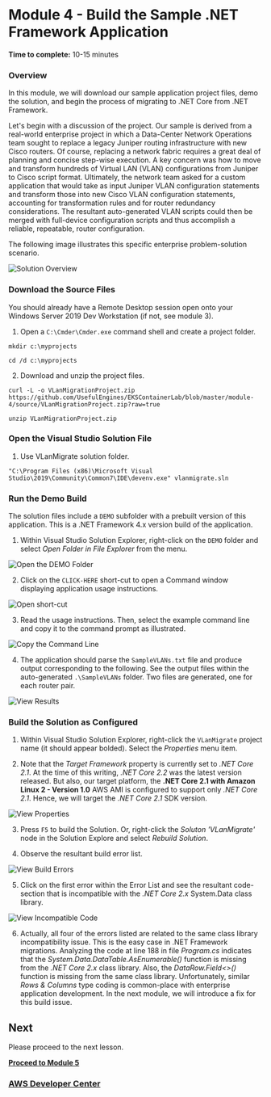 # Module 4 - Build the Sample .NET Framework Application


**Time to complete:** 10-15 minutes


### Overview

In this module, we will download our sample application project files, demo the solution, and begin the process of migrating to .NET Core from .NET Framework.

Let's begin with a discussion of the project. Our sample is derived from a real-world enterprise project in which a Data-Center Network Operations team sought to replace a legacy Juniper routing infrastructure with new Cisco routers.  Of course, replacing a network fabric requires a great deal of planning and concise step-wise execution.  A key concern was how to move and transform hundreds of Virtual LAN (VLAN) configurations from Juniper to Cisco script format.  Ultimately, the network team asked for a custom application that would take as input Juniper VLAN configuration statements and transform those into new Cisco VLAN configuration statements, accounting for transformation rules and for router redundancy considerations. The resultant auto-generated VLAN scripts could then be merged with full-device configuration scripts and thus accomplish a reliable, repeatable, router configuration. 

The following image illustrates this specific enterprise problem-solution scenario.

![Solution Overview](/images/module-4/ApplicationScenario-1.jpg)


### Download the Source Files

You should already have a Remote Desktop session open onto your Windows Server 2019 Dev Workstation (if not, see module 3).

1. Open a `C:\Cmder\Cmder.exe` command shell and create a project folder.

``` shell
mkdir c:\myprojects
```
``` shell
cd /d c:\myprojects
```

2. Download and unzip the project files. 

``` shell 
curl -L -o VLanMigrationProject.zip https://github.com/UsefulEngines/EKSContainerLab/blob/master/module-4/source/VLanMigrationProject.zip?raw=true
```
``` shell
unzip VLanMigrationProject.zip
```


### Open the Visual Studio Solution File

1. Use VLanMigrate solution folder.

``` shell
"C:\Program Files (x86)\Microsoft Visual Studio\2019\Community\Common7\IDE\devenv.exe" vlanmigrate.sln
``` 

### Run the Demo Build

The solution files include a `DEMO` subfolder with a prebuilt version of this application.  This is a .NET Framework 4.x version build of the application.

1. Within Visual Studio Solution Explorer, right-click on the `DEMO` folder and select *Open Folder in File Explorer* from the menu.

![Open the DEMO Folder](/images/module-4/RightClickDemoFolder-1.jpg)

2. Click on the `CLICK-HERE` short-cut to open a Command window displaying application usage instructions.

![Open short-cut](/images/module-4/ClickOnCLickHere-1.jpg)

3. Read the usage instructions.  Then, select the example command line and copy it to the command prompt as illustrated.

![Copy the Command Line](/images/module-4/LaunchDemo-2.jpg)

4. The application should parse the `SampleVLANs.txt` file and produce output corresponding to the following.  See the output files within the  auto-generated `.\SampleVLANs` folder.  Two files are generated, one for each router pair.

![View Results](/images/module-4/LaunchDemo-3.jpg)


### Build the Solution as Configured

1. Within Visual Studio Solution Explorer, right-click the `VLanMigrate` project name (it should appear bolded).  Select the *Properties* menu item.  
 
2. Note that the *Target Framework* property is currently set to *.NET Core 2.1*.  At the time of this writing, *.NET Core 2.2* was the latest version released.  But also, our target platform, the **.NET Core 2.1 with Amazon Linux 2 - Version 1.0** AWS AMI is configured to support only *.NET Core 2.1*.  Hence, we will target the *.NET Core 2.1* SDK version.

![View Properties](/images/module-4/ViewSolutionProperties-1.jpg)

3. Press `F5` to build the Solution.  Or, right-click the *Soluton 'VLanMigrate'* node in the Solution Explore and select *Rebuild Solution*.

4. Observe the resultant build error list. 

![View Build Errors](/images/module-4/ViewBuildErrorList-1.jpg)

5. Click on the first error within the Error List and see the resultant code-section that is incompatible with the *.NET Core 2.x* System.Data class library.

![View Incompatible Code](/images/module-4/ViewIncompatibleCode-1.jpg)

6. Actually, all four of the errors listed are related to the same class library incompatibility issue.  This is the easy case in .NET Framework migrations.  Analyzing the code at line 188 in file *Program.cs* indicates that the *System.Data.DataTable.AsEnumerable()* function is missing from the *.NET Core 2.x* class library. Also, the *DataRow.Field<>()* function is missing from the same class library. Unfortunately, similar *Rows & Columns* type coding is common-place with enterprise application development.  In the next module, we will introduce a fix for this build issue.

## Next

Please proceed to the next lesson.

**[Proceed to Module 5](/module-5)**


### [AWS Developer Center](https://developer.aws)
